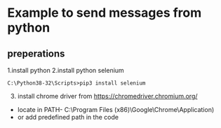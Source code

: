 # Example to send messages from python
## preperations

1.install python
2.install python selenium
```
C:\Python38-32\Scripts>pip3 install selenium
```
3. install chrome driver from https://chromedriver.chromium.org/ 
  * locate in PATH- C:\Program Files (x86)\Google\Chrome\Application)
  * or add predefined path in the code 
